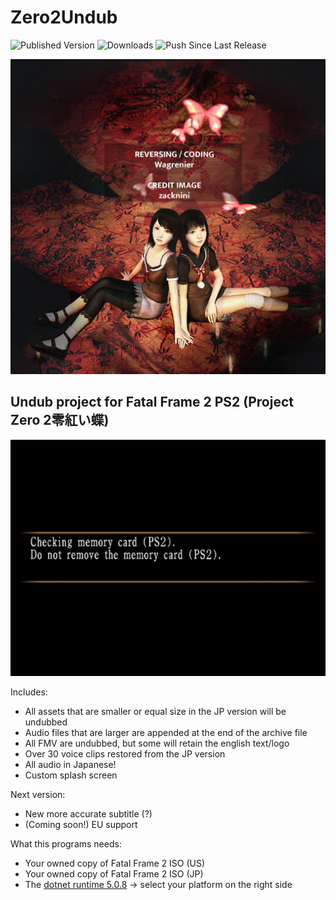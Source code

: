 # Zero2Undub
![Published Version](https://github.com/wagrenier/Zero2Undub/workflows/Publish%20New%20Version/badge.svg)
![Downloads](https://img.shields.io/github/downloads/wagrenier/zero2undub/total)
![Push Since Last Release](https://img.shields.io/github/commits-since/wagrenier/zero2undub/latest)

![](docs/title_alt_512x512.png)

## Undub project for Fatal Frame 2 PS2 (Project Zero 2零紅い蝶)

![](docs/splash.gif)

Includes:
* All assets that are smaller or equal size in the JP version will be undubbed
* Audio files that are larger are appended at the end of the archive file
* All FMV are undubbed, but some will retain the english text/logo
* Over 30 voice clips restored from the JP version
* All audio in Japanese!
* Custom splash screen

Next version:
* New more accurate subtitle (?)
* (Coming soon!) EU support

What this programs needs:
* Your owned copy of Fatal Frame 2 ISO (US)
* Your owned copy of Fatal Frame 2 ISO (JP)
* The [dotnet runtime 5.0.8](https://dotnet.microsoft.com/download/dotnet/5.0) -> select your platform on the right side
